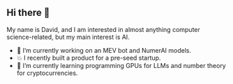 ## Hi there 👋

My name is David, and I am interested in almost anything computer science-related, but my main interest is AI.

- 🔭 I’m currently working on an MEV bot and NumerAI models.
- 💥 I recently built a product for a pre-seed startup.
- 🌱 I’m currently learning programming GPUs for LLMs and number theory for cryptocurrencies.

<!--
**reggaeshark888/reggaeshark888** is a ✨ _special_ ✨ repository because its `README.md` (this file) appears on your GitHub profile.

Here are some ideas to get you started:

- 🔭 I’m currently working on ...
- 🌱 I’m currently learning ...
- 👯 I’m looking to collaborate on ...
- 🤔 I’m looking for help with ...
- 💬 Ask me about ...
- 📫 How to reach me: ...
- 😄 Pronouns: ...
- ⚡ Fun fact: ...
-->
